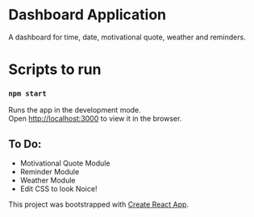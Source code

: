 # Dashboard Application
 A dashboard for time, date, motivational quote, weather and reminders.

# Scripts to run

### `npm start`

Runs the app in the development mode.\
Open [http://localhost:3000](http://localhost:3000) to view it in the browser.

## To Do:
- Motivational Quote Module
- Reminder Module
- Weather Module
- Edit CSS to look Noice!


This project was bootstrapped with [Create React App](https://github.com/facebook/create-react-app).
